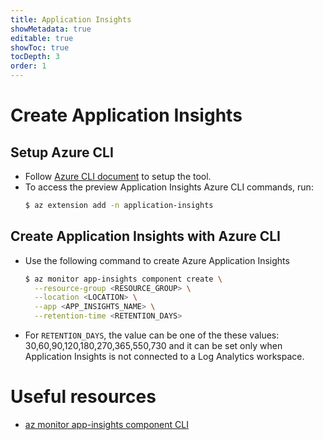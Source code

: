 ```yaml
---
title: Application Insights
showMetadata: true
editable: true
showToc: true
tocDepth: 3
order: 1
---
```


# Create Application Insights

## Setup Azure CLI

- Follow [Azure CLI document](/cloud-hosting/azure/azure-cli) to setup the tool.
- To access the preview Application Insights Azure CLI commands, run:
  ```sh
  $ az extension add -n application-insights
  ```

## Create Application Insights with Azure CLI
- Use the following command to create Azure Application Insights
  ```sh
  $ az monitor app-insights component create \
    --resource-group <RESOURCE_GROUP> \
    --location <LOCATION> \
    --app <APP_INSIGHTS_NAME> \
    --retention-time <RETENTION_DAYS>
  ```
- For `RETENTION_DAYS`, the value can be one of the these values: 30,60,90,120,180,270,365,550,730
  and it can be set only when Application Insights is not connected to a Log Analytics workspace.

# Useful resources
- [az monitor app-insights component CLI](https://learn.microsoft.com/en-us/cli/azure/monitor/app-insights/component?view=azure-cli-latest)
